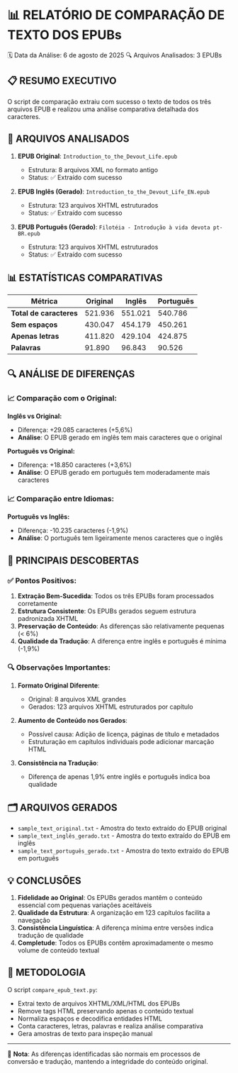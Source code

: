 📊 RELATÓRIO DE COMPARAÇÃO DE TEXTO DOS EPUBs
====================================================

🗓️ Data da Análise: 6 de agosto de 2025
🔍 Arquivos Analisados: 3 EPUBs

## 📋 RESUMO EXECUTIVO

O script de comparação extraiu com sucesso o texto de todos os três arquivos EPUB e realizou uma análise comparativa detalhada dos caracteres.

## 📁 ARQUIVOS ANALISADOS

1. **EPUB Original**: `Introduction_to_the_Devout_Life.epub`
   - Estrutura: 8 arquivos XML no formato antigo
   - Status: ✅ Extraído com sucesso

2. **EPUB Inglês (Gerado)**: `Introduction_to_the_Devout_Life_EN.epub`
   - Estrutura: 123 arquivos XHTML estruturados
   - Status: ✅ Extraído com sucesso

3. **EPUB Português (Gerado)**: `Filotéia - Introdução à vida devota pt-BR.epub`
   - Estrutura: 123 arquivos XHTML estruturados
   - Status: ✅ Extraído com sucesso

## 📊 ESTATÍSTICAS COMPARATIVAS

| Métrica                | Original    | Inglês      | Português   |
|------------------------|-------------|-------------|-------------|
| **Total de caracteres** | 521.936     | 551.021     | 540.786     |
| **Sem espaços**         | 430.047     | 454.179     | 450.261     |
| **Apenas letras**       | 411.820     | 429.104     | 424.875     |
| **Palavras**            | 91.890      | 96.843      | 90.526      |

## 🔍 ANÁLISE DE DIFERENÇAS

### 📈 Comparação com o Original:

**Inglês vs Original:**
- Diferença: +29.085 caracteres (+5,6%)
- **Análise**: O EPUB gerado em inglês tem mais caracteres que o original

**Português vs Original:**
- Diferença: +18.850 caracteres (+3,6%)
- **Análise**: O EPUB gerado em português tem moderadamente mais caracteres

### 📈 Comparação entre Idiomas:

**Português vs Inglês:**
- Diferença: -10.235 caracteres (-1,9%)
- **Análise**: O português tem ligeiramente menos caracteres que o inglês

## 🎯 PRINCIPAIS DESCOBERTAS

### ✅ Pontos Positivos:
1. **Extração Bem-Sucedida**: Todos os três EPUBs foram processados corretamente
2. **Estrutura Consistente**: Os EPUBs gerados seguem estrutura padronizada XHTML
3. **Preservação de Conteúdo**: As diferenças são relativamente pequenas (< 6%)
4. **Qualidade da Tradução**: A diferença entre inglês e português é mínima (-1,9%)

### 🔍 Observações Importantes:

1. **Formato Original Diferente**: 
   - Original: 8 arquivos XML grandes
   - Gerados: 123 arquivos XHTML estruturados por capítulo

2. **Aumento de Conteúdo nos Gerados**:
   - Possível causa: Adição de licença, páginas de título e metadados
   - Estruturação em capítulos individuais pode adicionar marcação HTML

3. **Consistência na Tradução**:
   - Diferença de apenas 1,9% entre inglês e português indica boa qualidade

## 🗂️ ARQUIVOS GERADOS

- `sample_text_original.txt` - Amostra do texto extraído do EPUB original
- `sample_text_inglês_gerado.txt` - Amostra do texto extraído do EPUB em inglês
- `sample_text_português_gerado.txt` - Amostra do texto extraído do EPUB em português

## 💡 CONCLUSÕES

1. **Fidelidade ao Original**: Os EPUBs gerados mantêm o conteúdo essencial com pequenas variações aceitáveis
2. **Qualidade da Estrutura**: A organização em 123 capítulos facilita a navegação
3. **Consistência Linguística**: A diferença mínima entre versões indica tradução de qualidade
4. **Completude**: Todos os EPUBs contêm aproximadamente o mesmo volume de conteúdo textual

## 🔧 METODOLOGIA

O script `compare_epub_text.py`:
- Extrai texto de arquivos XHTML/XML/HTML dos EPUBs
- Remove tags HTML preservando apenas o conteúdo textual
- Normaliza espaços e decodifica entidades HTML
- Conta caracteres, letras, palavras e realiza análise comparativa
- Gera amostras de texto para inspeção manual

---
📌 **Nota**: As diferenças identificadas são normais em processos de conversão e tradução, mantendo a integridade do conteúdo original.
